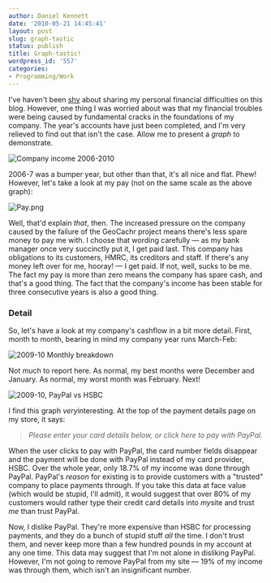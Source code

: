 ```yaml
---
author: Daniel Kennett
date: '2010-05-21 14:45:41'
layout: post
slug: graph-tastic
status: publish
title: Graph-tastic!
wordpress_id: '557'
categories:
- Programming/Work
---
```


I've haven't been
[shy](http://danielkennett.org/2010/02/playing-the-game%E2%80%A6-and-losing/)
about sharing my personal financial difficulties on this blog. However,
one thing I was worried about was that my financial troubles were being
caused by fundamental cracks in the foundations of my company. The
year's accounts have just been completed, and I'm very relieved to find
out that isn't the case. Allow me to present a *graph* to demonstrate.

![Company income 2006-2010](http://danielkennett.org/wp-content/uploads/2010/05/Income.png)

2006-7 was a bumper year, but other than that, it's all nice and flat.
Phew! However, let's take a look at my pay (not on the same scale as the
above graph):

![Pay.png](http://danielkennett.org/wp-content/uploads/2010/05/Pay.png)

Well, that'd explain *that*, then. The increased pressure on the company
caused by the failure of the GeoCachr project means there's less spare
money to pay me with. I choose that wording carefully — as my bank
manager once very succinctly put it, I get paid last. This company has
obligations to its customers, HMRC, its creditors and staff. If there's
any money left over for me, hooray! — I get paid. If not, well, sucks to
be me. The fact my pay is more than zero means the company has spare
cash, and that's a good thing. The fact that the company's income has
been stable for three consecutive years is also a good thing.

### Detail

So, let's have a look at my company's cashflow in a bit more detail.
First, month to month, bearing in mind my company year runs March-Feb:

![2009-10 Monthly breakdown](http://danielkennett.org/wp-content/uploads/2010/05/Sales.png)

Not much to report here. As normal, my best months were December and
January. As normal, my worst month was February. Next!

![2009-10, PayPal vs HSBC](http://danielkennett.org/wp-content/uploads/2010/05/PayPalVHSBC.png)

I find this graph *very*interesting. At the top of the payment details
page on my store, it says:

> *Please enter your card details below, or click here to pay with
> PayPal.*

When the user clicks to pay with PayPal, the card number fields
disappear and the payment will be done with PayPal instead of my card
provider, HSBC. Over the whole year, only 18.7% of my income was done
through PayPal. PayPal's *reason* for existing is to provide customers
with a "trusted" company to place payments through. If you take this
data at face value (which would be stupid, I'll admit), it would suggest
that over 80% of my customers would rather type their credit card
details into *my*site and trust *me* than trust PayPal.

Now, I dislike PayPal. They're more expensive than HSBC for processing
payments, and they do a bunch of stupid stuff *all* the time. I don't
trust them, and never keep more than a few hundred pounds in my account
at any one time. This data may suggest that I'm not alone in disliking
PayPal. However, I'm not going to remove PayPal from my site — 19% of my
income was through them, which isn't an insignificant number.
